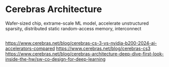 # Cerebras Architecture

Wafer-sized chip, extrame-scale ML model, accelerate unstructured sparsity, distributed static random-access memory, interconnect

## 

<https://www.cerebras.net/blog/cerebras-cs-3-vs-nvidia-b200-2024-ai-accelerators-compared>
<https://www.cerebras.net/blog/cerebras-cs3>
<https://www.cerebras.net/blog/cerebras-architecture-deep-dive-first-look-inside-the-hw/sw-co-design-for-deep-learning>
